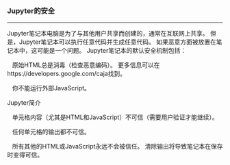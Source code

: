### Jupyter的安全
****
Jupyter笔记本电脑是为了与其他用户共享而创建的，通常在互联网上共享。 但是，Jupyter笔记本可以执行任意代码并生成任意代码。 如果恶意方面被放置在笔记本中，这可能是一个问题。 Jupyter笔记本的默认安全机制包括：

   原始HTML总是消毒（检查恶意编码）。 更多信息可以在https://developers.google.com/caja找到。

   你不能运行外部JavaScript。

Jupyter简介

   单元格内容（尤其是HTML和JavaScript）不可信（需要用户验证才能继续）。

   任何单元格的输出都不可信。

   所有其他的HTML或JavaScript永远不会被信任。 清除输出将导致笔记本在保存时变得可信。